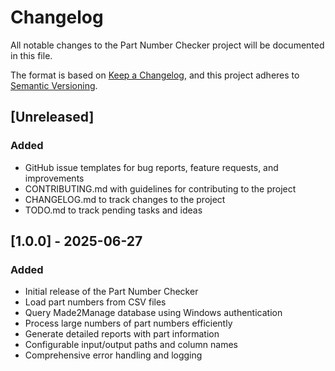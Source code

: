 # Changelog

All notable changes to the Part Number Checker project will be documented in this file.

The format is based on [Keep a Changelog](https://keepachangelog.com/en/1.0.0/),
and this project adheres to [Semantic Versioning](https://semver.org/spec/v2.0.0.html).

## [Unreleased]

### Added
- GitHub issue templates for bug reports, feature requests, and improvements
- CONTRIBUTING.md with guidelines for contributing to the project
- CHANGELOG.md to track changes to the project
- TODO.md to track pending tasks and ideas

## [1.0.0] - 2025-06-27

### Added
- Initial release of the Part Number Checker
- Load part numbers from CSV files
- Query Made2Manage database using Windows authentication
- Process large numbers of part numbers efficiently
- Generate detailed reports with part information
- Configurable input/output paths and column names
- Comprehensive error handling and logging